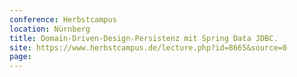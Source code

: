 ```yaml
---
conference: Herbstcampus
location: Nürnberg
title: Domain-Driven-Design-Persistenz mit Spring Data JDBC.
site: https://www.herbstcampus.de/lecture.php?id=8665&source=0
page: 
---
```

